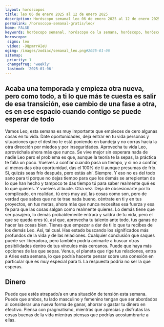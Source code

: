 ```yaml
---
layout: horoscopos
title: leo 06 de enero 2025 al 12 de enero 2025 
description: Horóscopo semanal leo 06 de enero 2025 al 12 de enero 2025. Acaba una temporada y empieza otra nueva, pero como todo, a ti lo que más te cuesta es salir de esa transición, ese cambio de una fase a otra, es en ese espacio cuando contigo se puede esperar de todo
permalink: /horoscopo-semanal-gratis/leo/
home: FALSE
keywords: horóscopo semanal, horóscopo de la semana, horóscopo, horóscopo gratis,horóscopos, horóscopo esperanza gracia, horoscopos leo la semana, horóscopos gratis, Tarot, Astrologia, Zodíaco, leo, horoscopo gratis, semanal
horoscopo:
 signo: leo
 video: -DQpmrrAIeU
ogimg: /images/zodiac/semanal_leo.png#2025-01-06
sitemap:
 priority: 1
 changefreq: 'weekly'
 lastmod: '2025-01-06'
---
```




## Acaba una temporada y empieza otra nueva, pero como todo, a ti lo que más te cuesta es salir de esa transición, ese cambio de una fase a otra, es en ese espacio cuando contigo se puede esperar de todo

Vamos Leo, esta semana es muy importante que empieces de cero algunas cosas en tu vida. Date oportunidades, deja entrar en tu vida personas y situaciones que el destino te está poniendo en bandeja y no corras hacia la otra dirección por miedos y por inseguridades. Aprovecha tu vida Leo, aprovéchala ahora más que nunca. Se vive mejor sin esperara nada de nadie Leo pero el problema es que, aunque la teoría te la sepas, la práctica te falla un poco. Vuelves a confiar cuando pasa un tiempo, y si no a confiar, al menos das otra oportunidad, das el 100% de ti aunque presumas de frío. Sí, quizás seas frío después, pero estás ahí. Siempre. Y eso no es del todo sano para ti porque no dejas tiempo para que los demás se arrepientan de lo que han hecho y tampoco te das tiempo tú para saber realmente qué es lo que quieres. Y vuelves al bucle. Otra vez. Deja de obsesionarte por lo complicado, en realidad, tú eres muy así, las cosas como son, pero de verdad que sabes que no te trae nada bueno, céntrate en ti y en tus proyectos, en tus metas, ahora más que nunca necesitas esa fuerza y esa fe para que las cosas salgan como realmente quieres. Lo demás tiene que ser pasajero, lo demás probablemente entrará y saldrá de tu vida, pero el que se queda eres tú, así que, aprovecha tu talento ante todo, tus ganas de hacer las cosas bien. Tienes que empezar a dar de ti lo que tu recibes de los demás Leo. Así, tal cual.
Has estado buscando los significados más profundos de la vida y de las relaciones. Cualquier conclusión que saques puede ser liberadora, pero también podría animarte a buscar otras posibilidades dentro de tus vínculos más cercanos. Puede que haya más opciones de las que sepas. Venus, el planeta que rige tus relaciones, entra a Aries esta semana, lo que podría hacerte pensar sobre una conexión en particular que es muy especial para ti. La respuesta podría no ser la que esperas.

## Dinero

Puede que estés atrapado/a en una situación de tensión esta semana. Puede que ambos, tu lado masculino y femenino tengan que ser abordados al considerar una nueva forma de ganar, ahorrar o gastar tu dinero en efectivo. Piensa con pragmatismo, mientras que aprecias y disfrutas las cosas buenas de la vida mientras piensas que podrías acostumbrarte a ellas.